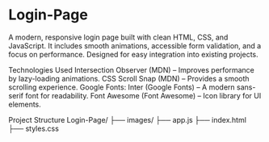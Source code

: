 # Login-Page
A modern, responsive login page built with clean HTML, CSS, and JavaScript. It includes smooth animations, accessible form validation, and a focus on performance. Designed for easy integration into existing projects.

Technologies Used
Intersection Observer (MDN) – Improves performance by lazy-loading animations.
CSS Scroll Snap (MDN) – Provides a smooth scrolling experience.
Google Fonts: Inter (Google Fonts) – A modern sans-serif font for readability.
Font Awesome (Font Awesome) – Icon library for UI elements.

Project Structure
Login-Page/
├── images/
├── app.js
├── index.html
├── styles.css
